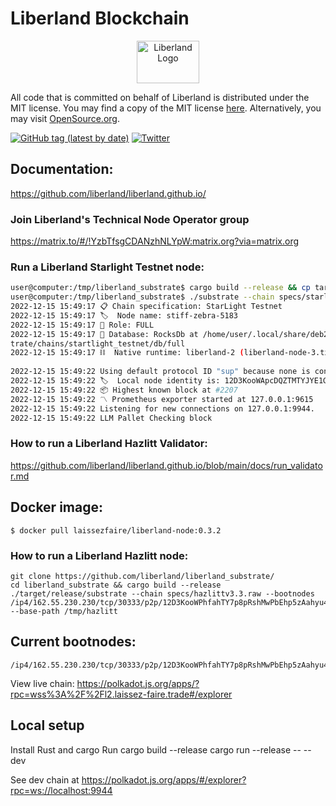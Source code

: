 # Liberland Blockchain
<p>
<center>
   <img src="https://lgl.liberland.org/uploads/-/system/appearance/header_logo/1/Liberland_vlajka.png" alt="Liberland Logo" style="height: 68px; width:100px;"/>

</center>
</p>

All code that is committed on behalf of Liberland is distributed under the MIT license. 
You may find a copy of the MIT license [here](https://github.com/liberland/liberland_substrate/blob/main/LICENSE-MIT). Alternatively, you may visit [OpenSource.org](https://opensource.org/licenses/MIT).

[![GitHub tag (latest by date)](https://img.shields.io/github/v/tag/liberland/liberland_substrate)](https://github.com/liberland/liberland_substrate/tags) [![Twitter](https://img.shields.io/badge/Twitter-gray?logo=twitter)](https://twitter.com/Liberland_org)


## Documentation:
https://github.com/liberland/liberland.github.io/


### Join Liberland's Technical Node Operator group
https://matrix.to/#/!YzbTfsgCDANzhNLYpW:matrix.org?via=matrix.org



### Run a Liberland Starlight Testnet node:
```bash
user@computer:/tmp/liberland_substrate$ cargo build --release && cp target/release/substrate .
user@computer:/tmp/liberland_substrate$ ./substrate --chain specs/starlight.raw
2022-12-15 15:49:17 📋 Chain specification: StarLight Testnet
2022-12-15 15:49:17 🏷  Node name: stiff-zebra-5183
2022-12-15 15:49:17 👤 Role: FULL                 
2022-12-15 15:49:17 💾 Database: RocksDb at /home/user/.local/share/deb2_subs
trate/chains/startlight_testnet/db/full          
2022-12-15 15:49:17 ⛓  Native runtime: liberland-2 (liberland-node-3.tx1.au10)
                                                                              
2022-12-15 15:49:22 Using default protocol ID "sup" because none is configured in the chain specs  
2022-12-15 15:49:22 🏷  Local node identity is: 12D3KooWApcDQZTMTYJYE1GtmPHb26zU39wRENPMysYsTcFpRrsB
2022-12-15 15:49:22 📦 Highest known block at #2207 
2022-12-15 15:49:22 〽️ Prometheus exporter started at 127.0.0.1:9615
2022-12-15 15:49:22 Listening for new connections on 127.0.0.1:9944. 
2022-12-15 15:49:22 LLM Pallet Checking block   

```

### How to run a Liberland Hazlitt Validator:
https://github.com/liberland/liberland.github.io/blob/main/docs/run_validator.md

## Docker image:
`$ docker pull laissezfaire/liberland-node:0.3.2`



### How to run a Liberland Hazlitt node:
```shell
git clone https://github.com/liberland/liberland_substrate/
cd liberland_substrate && cargo build --release
./target/release/substrate --chain specs/hazlittv3.3.raw --bootnodes /ip4/162.55.230.230/tcp/30333/p2p/12D3KooWPhfahTY7p8pRshMwPbEhp5zAahyu4TwbjXqgGEUoavpr  --base-path /tmp/hazlitt
```

## Current bootnodes:
```
/ip4/162.55.230.230/tcp/30333/p2p/12D3KooWPhfahTY7p8pRshMwPbEhp5zAahyu4TwbjXqgGEUoavpr
```


View live chain:
https://polkadot.js.org/apps/?rpc=wss%3A%2F%2Fl2.laissez-faire.trade#/explorer


## Local setup
Install Rust and cargo
Run
cargo build --release
cargo run --release -- --dev

See dev chain at
https://polkadot.js.org/apps/#/explorer?rpc=ws://localhost:9944
